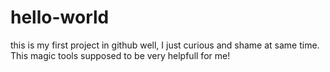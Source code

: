 # hello-world
this is my first project in github
well, I just curious and shame at same time. This magic tools supposed to be very helpfull for me!
